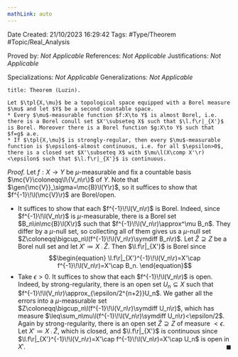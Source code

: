 ```yaml
---
mathLink: auto
---
```


<div class="topSpace"></div>

Date Created: 21/10/2023 16:29:42
Tags: #Type/Theorem #Topic/Real_Analysis

Proved by: <i>Not Applicable</i>
References: <i>Not Applicable</i>
Justifications: <i>Not Applicable</i>

Specializations: <i>Not Applicable</i>
Generalizations: <i>Not Applicable</i>

``` ad-Theorem
title: Theorem (Luzin).

Let $\tpl{X,\mu}$ be a topological space equipped with a Borel measure $\mu$ and let $Y$ be a second countable space.
* Every $\mu$-measurable function $f:X\to Y$ is almost Borel, i.e. there is a Borel conull set $X'\subseteq X$ such that $\l.f\r|_{X'}$ is Borel. Moreover there is a Borel function $g:X\to Y$ such that $f=g$ a.e.
* If $\tpl{X,\mu}$ is strongly-regular, then every $\mu$-measurable function is $\epsilon$-almost continuous, i.e. for all $\epsilon>0$, there is a closed set $X'\subseteq X$ with $\mu\l(X\comp X'\r)<\epsilon$ such that $\l.f\r|_{X'}$ is continuous.

```

<i>Proof.</i> Let $f:X\to Y$ be $\mu$-measurable and fix a countable basis $\mc{V}\coloneqq\l\{V_n\r\}$ of $Y$. Note that $\gen{\mc{V}}_\sigma=\mc{B}\l(Y\r)$, so it suffices to show that $f^{-1}\!\l(\mc{V}\r)$ are Borel/open.
* It suffices to show that each $f^{-1}\!\l(V_n\r)$ is Borel. Indeed, since $f^{-1}\!\l(V_n\r)$ is $\mu$-measurable, there is a Borel set $B_n\in\mc{B}\l(X\r)$ such that $f^{-1}\!\l(V_n\r)\approx^\mu B_n$. They differ by a $\mu$-null set, so collecting all of them gives us a $\mu$-null set $Z\coloneqq\bigcup_n\l(f^{-1}\!\l(V_n\r)\symdiff B_n\r)$. Let $\hat{Z}\supseteq Z$ be a Borel null set and let $X'\coloneqq X\comp\hat{Z}$. Then $\l.f\r|_{X'}$ is Borel since
$$\begin{equation}
    \l.f\r|_{X'}^{-1}\!\l(V_n\r)=X'\cap f^{-1}\!\l(V_n\r)=X'\cap B_n.
\end{equation}$$
* Take $\epsilon>0$. It suffices to show that each $f^{-1}\!\l(V_n\r)$ is open. Indeed, by strong-regularity, there is an open set $U_n\subseteq X$ such that $f^{-1}\!\l(V_n\r)\approx_{\epsilon/2^{n+2}}U_n$. We gather all the errors into a $\mu$-measurable set $Z\coloneqq\bigcup_n\l(f^{-1}\!\l(V_n\r)\symdiff U_n\r)$, which has measure $\leq\sum_n\mu\l(f^{-1}\!\l(V_n\r)\symdiff U_n\r)<\epsilon/2$. Again by strong-regularity, there is an open set $\hat{Z}\supseteq Z$ of measure $<\epsilon$. Let $X'\coloneqq X\comp\hat{Z}$, which is closed, and $\l.f\r|_{X'}$ is continuous since $\l.f\r|_{X'}^{-1}\!\l(V_n\r)=X'\cap f^{-1}\!\l(V_n\r)=X'\cap U_n$ is open in $X'$.<span style="float:right;">$\blacksquare$</span>
